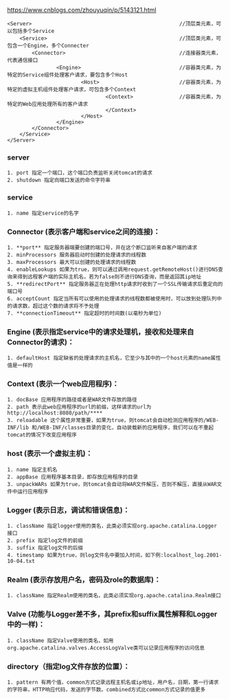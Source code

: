 https://www.cnblogs.com/zhouyuqin/p/5143121.html
```
<Server>                                                //顶层类元素，可以包括多个Service   
    <Service>                                           //顶层类元素，可包含一个Engine，多个Connecter
        <Connector>                                     //连接器类元素，代表通信接口
                <Engine>                                //容器类元素，为特定的Service组件处理客户请求，要包含多个Host
                        <Host>                          //容器类元素，为特定的虚拟主机组件处理客户请求，可包含多个Context
                                <Context>               //容器类元素，为特定的Web应用处理所有的客户请求
                                </Context>
                        </Host>
                </Engine>
        </Connector>
    </Service>
</Server>
```
### server      
    1. port 指定一个端口，这个端口负责监听关闭tomcat的请求
    2. shutdown 指定向端口发送的命令字符串

### service        
    1. name 指定service的名字

### Connector (表示客户端和service之间的连接)：
    1. **port** 指定服务器端要创建的端口号，并在这个断口监听来自客户端的请求
    2. minProcessors 服务器启动时创建的处理请求的线程数
    3. maxProcessors 最大可以创建的处理请求的线程数
    4. enableLookups 如果为true，则可以通过调用request.getRemoteHost()进行DNS查询来得到远程客户端的实际主机名，若为false则不进行DNS查询，而是返回其ip地址
    5. **redirectPort** 指定服务器正在处理http请求时收到了一个SSL传输请求后重定向的端口号
    6. acceptCount 指定当所有可以使用的处理请求的线程数都被使用时，可以放到处理队列中的请求数，超过这个数的请求将不予处理
    7. **connectionTimeout** 指定超时的时间数(以毫秒为单位)

### Engine (表示指定service中的请求处理机，接收和处理来自Connector的请求)：
    1. defaultHost 指定缺省的处理请求的主机名，它至少与其中的一个host元素的name属性值是一样的
### Context (表示一个web应用程序)：
    1. docBase 应用程序的路径或者是WAR文件存放的路径
    2. path 表示此web应用程序的url的前缀，这样请求的url为http://localhost:8080/path/****
    3. reloadable 这个属性非常重要，如果为true，则tomcat会自动检测应用程序的/WEB-INF/lib 和/WEB-INF/classes目录的变化，自动装载新的应用程序，我们可以在不重起tomcat的情况下改变应用程序
### host (表示一个虚拟主机)：
    1. name 指定主机名
    2. appBase 应用程序基本目录，即存放应用程序的目录
    3. unpackWARs 如果为true，则tomcat会自动将WAR文件解压，否则不解压，直接从WAR文件中运行应用程序
### Logger (表示日志，调试和错误信息)：
    1. className 指定logger使用的类名，此类必须实现org.apache.catalina.Logger 接口
    2. prefix 指定log文件的前缀
    3. suffix 指定log文件的后缀
    4. timestamp 如果为true，则log文件名中要加入时间，如下例:localhost_log.2001-10-04.txt
### Realm (表示存放用户名，密码及role的数据库)：
    1. className 指定Realm使用的类名，此类必须实现org.apache.catalina.Realm接口
### Valve (功能与Logger差不多，其prefix和suffix属性解释和Logger 中的一样)：
    1. className 指定Valve使用的类名，如用org.apache.catalina.valves.AccessLogValve类可以记录应用程序的访问信息
### directory（指定log文件存放的位置）：
    1. pattern 有两个值，common方式记录远程主机名或ip地址，用户名，日期，第一行请求的字符串，HTTP响应代码，发送的字节数。combined方式比common方式记录的值更多
